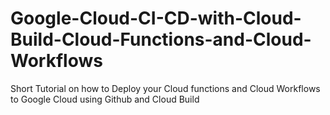 # Google-Cloud-CI-CD-with-Cloud-Build-Cloud-Functions-and-Cloud-Workflows
Short Tutorial on how to Deploy your Cloud functions and Cloud Workflows to Google Cloud using Github and Cloud Build
